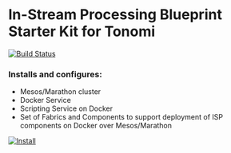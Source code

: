 # In-Stream Processing Blueprint Starter Kit for Tonomi

[![Build Status](https://travis-ci.org/maxbr/instream-deployment-scripts.svg?branch=mk-travis)](https://travis-ci.org/maxbr/instream-deployment-scripts)

### Installs and configures:
  * Mesos/Marathon cluster
  * Docker Service
  * Scripting Service on Docker
  * Set of Fabrics and Components to support deployment of ISP components on Docker over Mesos/Marathon

[![Install](https://raw.github.com/qubell-bazaar/component-skeleton/master/img/install.png)](https://express.tonomi.com/applications/upload?metadataUrl=https://raw.githubusercontent.com/shinjik/instream-deployment-scripts/master/meta.yaml)
